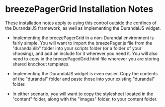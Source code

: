 ﻿breezePagerGrid Installation Notes
==================================

These installation notes apply to using this control outside the confines of the DurandalJS framework, as well as implementing the DurandalJS widget.

   
* Implementing the breezePagerGrid in a non-Durandal environment is fairly simple.  You will want to import the breezePager.js file from the "durandal\lib" folder into your scripts folder (or a folder of your choosing), and add an include for it wherever you need it.  You will also need to copy in the breezePagedGrid.html file wherever you are storing shared knockout templates.

* Implementing the DurandalJS widget is even easier.  Copy the contents of the "durandal" folder and paste those into your existing "durandal" folder.

* In either scenario, you will want to copy the stylesheet located in the "content" folder, along with the "images" folder, to your content folder.

